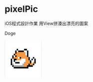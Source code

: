# pixelPic
iOS程式設計作業
用View拼湊出漂亮的圖案

Doge

![image](https://github.com/apulu/pixelPic/blob/master/icon.png)
